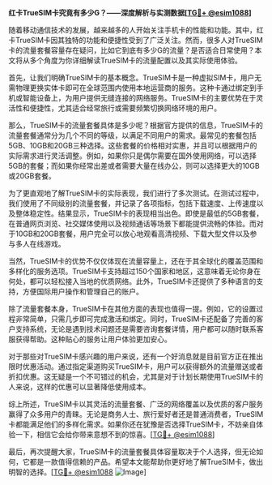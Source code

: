 **红卡TrueSIM卡究竟有多少G？——深度解析与实测数据[[TG💪+ @esim1088](https://t.me/s/esim1088)]**

随着移动通信技术的发展，越来越多的人开始关注手机卡的性能和功能。其中，红卡TrueSIM卡因其独特的功能和便捷性受到了广泛关注。然而，很多人对TrueSIM卡的流量套餐容量存在疑问，比如它到底有多少G的流量？是否适合日常使用？本文将从多个角度为你详细解读TrueSIM卡的流量配置以及其实际使用体验。

首先，让我们明确TrueSIM卡的基本概念。TrueSIM卡是一种虚拟SIM卡，用户无需物理更换实体卡即可在全球范围内使用本地运营商的服务。这种卡通过绑定到手机或智能设备上，为用户提供无缝连接的网络服务。TrueSIM卡的主要优势在于灵活性和便捷性，尤其适合经常旅行或需要频繁切换网络环境的用户。

那么，TrueSIM卡的流量套餐具体是多少呢？根据官方提供的信息，TrueSIM卡的流量套餐通常分为几个不同的等级，以满足不同用户的需求。最常见的套餐包括5GB、10GB和20GB三种选择。这些套餐的价格相对实惠，并且可以根据用户的实际需求进行灵活调整。例如，如果你只是偶尔需要在国外使用网络，可以选择5GB的套餐；而如果你经常出差或者需要大量在线办公，则可以选择更大的10GB或20GB套餐。

为了更直观地了解TrueSIM卡的实际表现，我们进行了多次测试。在测试过程中，我们使用了不同级别的流量套餐，并记录了各项指标，包括下载速度、上传速度以及整体稳定性。结果显示，TrueSIM卡的表现相当出色。即使是最低的5GB套餐，在普通网页浏览、社交媒体使用以及视频通话等场景下都能提供流畅的体验。而对于10GB和20GB套餐，用户完全可以放心地观看高清视频、下载大型文件以及参与多人在线游戏。

当然，TrueSIM卡的优势不仅仅体现在流量容量上，还在于其全球化的覆盖范围和多样化的服务选项。TrueSIM卡支持超过150个国家和地区，这意味着无论你身在何处，都可以轻松接入当地的优质网络。此外，TrueSIM卡还提供了多种语言的支持，方便国际用户操作和管理自己的账户。

除了流量套餐本身，TrueSIM卡在其他方面的表现也值得一提。例如，它的设置过程非常简单，只需几步即可完成激活和绑定。同时，TrueSIM卡还配备了完善的客户支持系统，无论是遇到技术问题还是需要咨询套餐详情，用户都可以随时联系客服获得帮助。这种贴心的服务让用户体验更加安心。

对于那些对TrueSIM卡感兴趣的用户来说，还有一个好消息就是目前官方正在推出限时优惠活动。通过指定渠道购买TrueSIM卡，用户可以获得额外的流量赠送或者折扣优惠。这无疑是一个不可错过的机会，尤其是对于计划长期使用TrueSIM卡的人来说，这样的优惠可以显著降低使用成本。

综上所述，TrueSIM卡以其灵活的流量套餐、广泛的网络覆盖以及优质的客户服务赢得了众多用户的青睐。无论是商务人士、旅行爱好者还是普通消费者，TrueSIM卡都能满足他们的多样化需求。如果你还在犹豫是否选择TrueSIM卡，不妨亲自体验一下，相信它会给你带来意想不到的惊喜。[[TG💪+ @esim1088](https://t.me/s/esim1088)]

最后，再次提醒大家，TrueSIM卡的流量套餐具体容量取决于个人选择，但无论如何，它都是一款值得信赖的产品。希望本文能帮助你更好地了解TrueSIM卡，做出明智的选择。[[TG💪+ @esim1088](https://t.me/s/esim1088) ![Image](https://i.postimg.cc/4NQfJmqS/Snipaste-2025-05-13-00-14-12.png)]